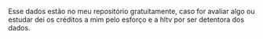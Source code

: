Esse dados estão no meu repositório gratuitamente, caso for avaliar algo ou estudar dei os créditos a mim pelo esforço e a hltv por ser detentora dos dados.

